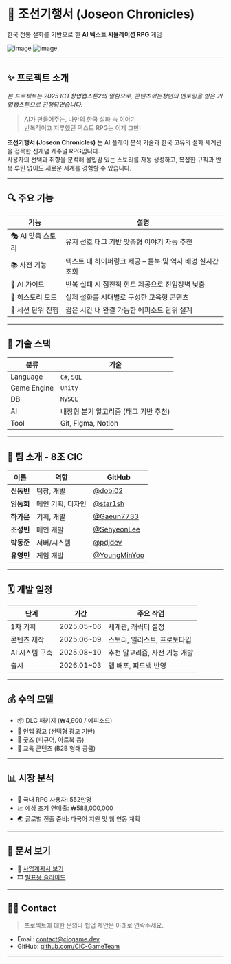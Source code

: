 
# 🐲 조선기행서 (Joseon Chronicles)

한국 전통 설화를 기반으로 한  **AI 텍스트 시뮬레이션 RPG** 게임

![image](https://github.com/user-attachments/assets/66bb12f6-14af-43d2-b243-8bce5cde31f7)
![image](https://github.com/user-attachments/assets/44d0ae06-3761-473f-b91f-8391c394d57c)



---

## ✨ 프로젝트 소개
*본 프로젝트는 2025 ICT창업캡스톤2의 일환으로, 콘텐츠깎는청년의 멘토링을 받은 기업캡스톤으로 진행되었습니다.*

> AI가 만들어주는, 나만의 한국 설화 속 이야기  
> 반복적이고 지루했던 텍스트 RPG는 이제 그만!

**조선기행서 (Joseon Chronicles)** 는 AI 플레이 분석 기술과 한국 고유의 설화 세계관을 접목한 신개념 캐주얼 RPG입니다.  
사용자의 선택과 취향을 분석해 몰입감 있는 스토리를 자동 생성하고, 복잡한 규칙과 반복 루틴 없이도 새로운 세계를 경험할 수 있습니다.


---

## 🔍 주요 기능

| 기능 | 설명 |
|------|------|
| 🎭 AI 맞춤 스토리 | 유저 선호 태그 기반 맞춤형 이야기 자동 추천 |
| 📚 사전 기능 | 텍스트 내 하이퍼링크 제공 – 룰북 및 역사 배경 실시간 조회 |
| 🤖 AI 가이드 | 반복 실패 시 점진적 힌트 제공으로 진입장벽 낮춤 |
| 🧩 히스토리 모드 | 실제 설화를 시대별로 구성한 교육형 콘텐츠 |
| 🔁 세션 단위 진행 | 짧은 시간 내 완결 가능한 에피소드 단위 설계 |

---

## 🧠 기술 스택

| 분류 | 기술 |
|------|------|
| Language | `C#`, `SQL` |
| Game Engine | `Unity` |
| DB | `MySQL` |
| AI | 내장형 분기 알고리즘 (태그 기반 추천) |
| Tool | Git, Figma, Notion |



---

## 👥 팀 소개 - 8조 CIC

| 이름 | 역할 | GitHub |
|------|------|--------|
| **신동빈** | 팀장, 개발 | [@dobi02](https://github.com/dobi02) |
| **임동희** | 메인 기획, 디자인 | [@star1sh](https://github.com/star1sh) |
| **하가은** | 기획, 개발 | [@Gaeun7733](https://github.com/Gaeun7733) |
| **조성빈** | 메인 개발 | [@SehyeonLee](https://github.com/SehyeonLee) |
| **박동준** | 서버/시스템 | [@pdjdev](https://github.com/pdjdev) |
| **유영민** | 게임 개발 | [@YoungMinYoo](https://github.com/YoungMinYoo) |


---

## 🗓️ 개발 일정

| 단계 | 기간 | 주요 작업 |
|------|------|-----------|
| 1차 기획 | 2025.05~06 | 세계관, 캐릭터 설정 |
| 콘텐츠 제작 | 2025.06~09 | 스토리, 일러스트, 프로토타입 |
| AI 시스템 구축 | 2025.08~10 | 추천 알고리즘, 사전 기능 개발 |
| 출시 | 2026.01~03 | 앱 배포, 피드백 반영 |

---

## 💰 수익 모델

- 📦 DLC 패키지 (₩4,900 / 에피소드)
- 🧧 인앱 광고 (선택형 광고 기반)
- 🎁 굿즈 (피규어, 아트북 등)
- 📘 교육 콘텐츠 (B2B 형태 공급)

---

## 📊 시장 분석

- 📱 국내 RPG 사용자: 552만명
- 📈 예상 초기 연매출: ₩588,000,000
- 🌏 글로벌 진출 준비: 다국어 지원 및 웹 연동 계획

---

## 📎 문서 보기

- 📄 [사업계획서 보기](./docs/01_Business_Plan.pdf)
- 🎞️ [발표용 슬라이드](./Proposal_Documents/CIC_조선기행서.pdf)

---

## 🙋‍♀️ Contact

> 프로젝트에 대한 문의나 협업 제안은 아래로 연락주세요.

- Email: contact@cicgame.dev
- GitHub: [github.com/CIC-GameTeam](https://github.com/CIC-GameTeam)

---
